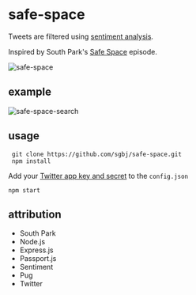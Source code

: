 # safe-space

Tweets are filtered using [sentiment analysis](http://en.wikipedia.org/wiki/Sentiment_analysis).

Inspired by South Park's [Safe Space](https://youtu.be/sXQkXXBqj_U) episode.


![safe-space](https://cloud.githubusercontent.com/assets/5178445/20035522/c8a4e066-a3b5-11e6-9709-63e414abda9d.png)

## example

![safe-space-search](https://cloud.githubusercontent.com/assets/5178445/20035523/cc03b9ee-a3b5-11e6-89a6-be4188eb49da.png)

## usage

```
 git clone https://github.com/sgbj/safe-space.git
 npm install
 ```
 
 Add your [Twitter app key and secret](https://apps.twitter.com/) to the `config.json`
 
 ```
 npm start
 ```

## attribution
* South Park
* Node.js
* Express.js
* Passport.js
* Sentiment
* Pug
* Twitter

